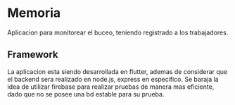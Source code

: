# Memoria
Aplicacion para monitorear el buceo, teniendo registrado a los trabajadores.

## Framework
La aplicacion esta siendo desarrollada en flutter, ademas de considerar que el backend sera realizado en node.js, express en especifico.
Se baraja la idea de utilizar firebase para realizar pruebas de manera mas eficiente, dado que no se posee una bd estable para su prueba.

